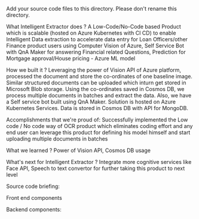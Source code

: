 Add your source code files to this directory. Please don't rename this directory.

What Intelligent Extractor does ? 
A Low-Code/No-Code based Product which is scalable (hosted on Azure Kubernetes with CI CD) to enable Intelligent Data extraction to accelerate data entry for Loan Officers/other Finance product users using Computer Vision of Azure, Self Service Bot with QnA Maker for answering Financial related Questions, Prediction for Mortgage approval/House pricing - Azure ML model

How we built it ?
Leveraging the power of Vision API of Azure platform, processed the document and store the co-ordinates of one baseline image. Similar structured documents can be uploaded which inturn get stored in Microsoft Blob storage. Using the co-ordinates saved in Cosmos DB, we process multiple documents in batches and extract the data. Also, we have a Self service bot built using QnA Maker. Solution is hosted on Azure Kubernetes Services. Data is stored in Cosmos DB with API for MongoDB.

Accomplishments that we're proud of: 
Successfully implemented the Low code / No code way of OCR product which eliminates coding effort and any end user can leverage this product for defining his model himself and start uploading multiple documents in batches

What we learned ?
Power of Vision API, Cosmos DB usage

What's next for Intelligent Extractor ?
Integrate more cognitive services like Face API, Speech to text convertor for further taking this product to next level

Source code briefing:

Front end components

Backend components:
